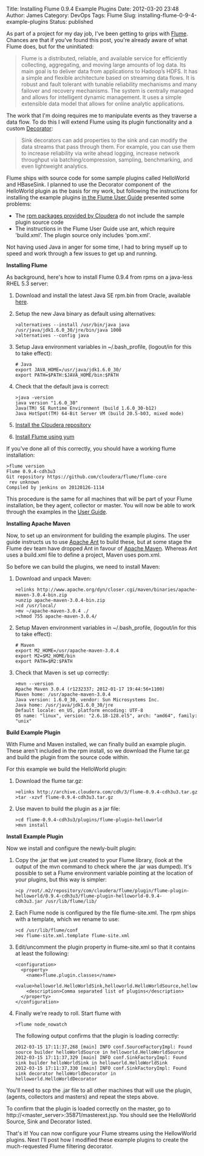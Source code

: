Title: Installing Flume 0.9.4 Example Plugins
Date: 2012-03-20 23:48
Author: James 
Category: DevOps
Tags: Flume
Slug: installing-flume-0-9-4-example-plugins
Status: published



As part of a project for my day job, I've been getting to grips with
[Flume][]. Chances are that if you've found this post, you're already
aware of what Flume does, but for the uninitiated:

> Flume is a distributed, reliable, and available service for
> efficiently collecting, aggregating, and moving large amounts of log
> data. Its main goal is to deliver data from applications to
> Hadoop’s HDFS. It has a simple and flexible architecture based on
> streaming data flows. It is robust and fault tolerant with tunable
> reliability mechanisms and many failover and recovery mechanisms. The
> system is centrally managed and allows for intelligent dynamic
> management. It uses a simple extensible data model that allows for
> online analytic applications.

The work that I'm doing requires me to manipulate events as they
traverse a data flow. To do this I will extend Flume using its plugin
functionality and a custom [Decorator][]:

> Sink decorators can add properties to the sink and can modify the data
> streams that pass through them. For example, you can use them to
> increase reliability via write ahead logging, increase network
> throughput via batching/compression, sampling, benchmarking, and even
> lightweight analytics.

<!-- PELICAN_END_SUMMARY -->

Flume ships with source code for some sample plugins called HelloWorld
and HBaseSink. I planned to use the Decorator component of  the
HelloWorld plugin as the basis for my work, but following the
instructions for installing the example plugins [in the Flume User
Guide][] presented some problems:

-   The [rpm packages provided by Cloudera][] do not include the sample
    plugin source code
-   The instructions in the Flume User Guide use ant, which require
    'build.xml'. The plugin source only includes 'pom.xml'.

Not having used Java in anger for some time, I had to bring myself up to
speed and work through a few issues to get up and running.<!--more-->

**Installing Flume**

As background, here's how to install Flume 0.9.4 from rpms on a
java-less RHEL 5.3 server:

1.  Download and install the latest Java SE rpm.bin from Oracle,
    available [here][].
2.  Setup the new Java binary as default using alternatives:

        >alternatives --install /usr/bin/java java /usr/java/jdk1.6.0_30/jre/bin/java 1000
        >alternatives --config java

3.  Setup Java environment variables in \~/.bash\_profile, (logout/in
    for this to take effect):

        # Java
        export JAVA_HOME=/usr/java/jdk1.6.0_30/
        export PATH=$PATH:$JAVA_HOME/bin:$PATH

4.  Check that the default java is correct:

        >java -version
        java version "1.6.0_30"
        Java(TM) SE Runtime Environment (build 1.6.0_30-b12)
        Java HotSpot(TM) 64-Bit Server VM (build 20.5-b03, mixed mode)

5.  [Install the Cloudera repository][]
6.  [Install Flume using yum][rpm packages provided by Cloudera]

If you've done all of this correctly, you should have a working flume
installation:

    >flume version
    Flume 0.9.4-cdh3u3
    Git repository https://github.com/cloudera/flume/flume-core
     rev unknown
    Compiled by jenkins on 20120126-1114

This procedure is the same for all machines that will be part of your
Flume installation, be they agent, collector or master. You will now be
able to work through the examples in the [User Guide][].

**Installing Apache Maven**

Now, to set up an environment for building the example plugins. The user
guide instructs us to use [Apache Ant][] to build these, but at some
stage the Flume dev team have dropped Ant in favour of [Apache Maven][].
Whereas Ant uses a build.xml file to define a project, Maven uses
pom.xml.

So before we can build the plugins, we need to install Maven:

1.  Download and unpack Maven:

        >elinks http://www.apache.org/dyn/closer.cgi/maven/binaries/apache-maven-3.0.4-bin.zip
        >unzip apache-maven-3.0.4-bin.zip
        >cd /usr/local/
        >mv ~/apache-maven-3.0.4 ./
        >chmod 755 apache-maven-3.0.4/

2.  Setup Maven environment variables in \~/.bash\_profile, (logout/in
    for this to take effect):

        # Maven
        export M2_HOME=/usr/apache-maven-3.0.4
        export M2=$M2_HOME/bin
        export PATH=$M2:$PATH

3.  Check that Maven is set up correctly:

        >mvn --version
        Apache Maven 3.0.4 (r1232337; 2012-01-17 19:44:56+1100)
        Maven home: /usr/apache-maven-3.0.4
        Java version: 1.6.0_30, vendor: Sun Microsystems Inc.
        Java home: /usr/java/jdk1.6.0_30/jre
        Default locale: en_US, platform encoding: UTF-8
        OS name: "linux", version: "2.6.18-128.el5", arch: "amd64", family: "unix"

**Build Example Plugin**

With Flume and Maven installed, we can finally build an example plugin.
These aren't included in the rpm install, so we download the Flume
tar.gz and build the plugin from the source code within.

For this example we build the HelloWorld plugin:

1.  Download the flume tar.gz:

        >elinks http://archive.cloudera.com/cdh/3/flume-0.9.4-cdh3u3.tar.gz
        >tar -xzvf flume-0.9.4-cdh3u3.tar.gz

2.  Use maven to build the plugin as a jar file:

        >cd flume-0.9.4-cdh3u3/plugins/flume-plugin-helloworld
        >mvn install

**Install Example Plugin**

Now we install and configure the newly-built plugin:

1.  Copy the .jar that we just created to your Flume library, (look at
    the output of the mvn command to check where the .jar was dumped).
    It's possible to set a Flume environment variable pointing at the
    location of your plugins, but this way is simpler:

        >cp /root/.m2/repository/com/cloudera/flume/plugin/flume-plugin-helloworld/0.9.4-cdh3u3/flume-plugin-helloworld-0.9.4-cdh3u3.jar /usr/lib/flume/lib/

2.  Each Flume node is configured by the file flume-site.xml. The rpm
    ships with a template, which we rename to use:

        >cd /usr/lib/flume/conf
        >mv flume-site.xml.template flume-site.xml

3.  Edit/uncomment the plugin property in flume-site.xml so that it
    contains at least the following:

        <configuration>
          <property>
            <name>flume.plugin.classes</name>
            <value>helloworld.HelloWorldSink,helloworld.HelloWorldSource,helloworld.HelloWorldDecorator</value>
            <description>Comma separated list of plugins</description>
          </property>
        </configuration>

4.  Finally we're ready to roll. Start flume with

        >flume node_nowatch

    The following output confirms that the plugin is loading correctly:

        2012-03-15 17:11:37,268 [main] INFO conf.SourceFactoryImpl: Found source builder helloWorldSource in helloworld.HelloWorldSource
        2012-03-15 17:11:37,329 [main] INFO conf.SinkFactoryImpl: Found sink builder helloWorldSink in helloworld.HelloWorldSink
        2012-03-15 17:11:37,330 [main] INFO conf.SinkFactoryImpl: Found sink decorator helloWorldDecorator in helloworld.HelloWorldDecorator

You'll need to scp the .jar file to all other machines that will use the
plugin, (agents, collectors and masters) and repeat the steps above.

To confirm that the plugin is loaded correctly on the master, go to
http://\<master\_server\>:35871/masterext.jsp. You should see the
HelloWorld Source, Sink and Decorator listed.

That's it! You can now configure your Flume streams using the
HellowWorld plugins. Next I'll post how I modified these example plugins
to create the much-requested Flume filtering decorator.

  [Flume]: https://github.com/cloudera/flume/wiki "Flume"
  [Decorator]: http://archive.cloudera.com/cdh/3/flume/UserGuide/#_introducing_sink_decorators
    "Decorators"
  [in the Flume User Guide]: http://archive.cloudera.com/cdh/3/flume/UserGuide/index.html#_extending_via_sink_source_decorator_plugins
  [rpm packages provided by Cloudera]: https://ccp.cloudera.com/display/CDHDOC/Flume+Installation#FlumeInstallation-InstallingtheFlumeRPMorDebianPackages
  [here]: http://www.oracle.com/technetwork/java/javasebusiness/downloads/java-archive-downloads-javase6-419409.html
  [Install the Cloudera repository]: https://ccp.cloudera.com/display/CDHDOC/CDH3+Installation#CDH3Installation-InstallingCDH3OnRedHatcompatiblesystems
  [User Guide]: http://archive.cloudera.com/cdh/3/flume/UserGuide/index.html
  [Apache Ant]: http://ant.apache.org/
  [Apache Maven]: http://maven.apache.org/
